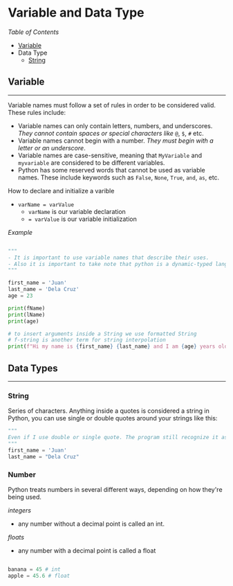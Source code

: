 # Variable and Data Type

*Table of Contents*

- [Variable](#variable)
- Data Type
    - [String](#string)

## Variable
---

Variable names must follow a set of rules in order to be considered valid.
These rules include:

- Variable names can only contain letters, numbers, and underscores. _They cannot contain spaces or special characters like_ `@`, `$`, `#` etc.
- Variable names cannot begin with a number. _They must begin with a letter or an underscore_.
- Variable names are case-sensitive, meaning that `MyVariable` and `myvariable` are considered to be different variables.
- Python has some reserved words that cannot be used as variable names. These include keywords such as `False`, `None`, `True`, `and`, `as`, etc.

How to declare and initialize a varible
- `varName = varValue`
    - `varName` is our variable declaration
    - `= varValue` is our variable initialization

*Example*

```python

"""
- It is important to use variable names that describe their uses.
- Also it is important to take note that python is a dynamic-typed language.
"""

first_name = 'Juan'
last_name = 'Dela Cruz'
age = 23

print(fName)
print(lName)
print(age)

# to insert arguments inside a String we use formatted String
# f-string is another term for string interpolation
print(f"Hi my name is {first_name} {last_name} and I am {age} years old.")

```
## Data Types
---

### String

Series of characters. Anything inside a quotes is considered a string in Python, you can use single or double quotes around your strings like this:

```python
"""
Even if I use double or single quote. The program still recognize it as a string.
"""
first_name = 'Juan'
last_name = "Dela Cruz"

```

### Number

Python treats numbers in several different ways, depending on how they're being used.

*integers*
- any number without a decimal point is called an int.

*floats*
- any number with a decimal point is called a float

```python

banana = 45 # int
apple = 45.6 # float

```